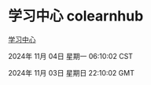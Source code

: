 # 学习中心 colearnhub
[学习中心](http://219.139.197.74:56308/colearnhub/)

2024年 11月 04日 星期一 06:10:02 CST

2024年 11月 03日 星期日 22:10:02 GMT
